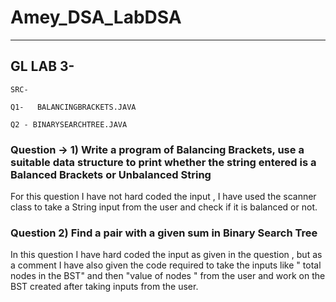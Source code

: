 # Amey_DSA_LabDSA

------------------------------------------------------------------------
## GL LAB 3-
    
    SRC-
    
    Q1-   BALANCINGBRACKETS.JAVA
    
    Q2 - BINARYSEARCHTREE.JAVA
    
    
  
### Question → 1)  Write a program of Balancing Brackets, use a suitable data structure to print whether the string entered is a Balanced Brackets or Unbalanced String

For this question I have not hard coded the input , I have used the scanner class to take a String input from the user and check if it is balanced or not.





### Question 2) Find a pair with a given sum in Binary Search Tree

In this question I have hard coded the input as given in the question , but as a comment I have also given the code required to take the inputs like " total nodes in the BST" and then "value of nodes "  from the user and work on the BST created after taking inputs from the user.
